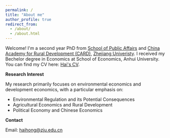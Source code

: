 ```yaml
---
permalink: /
title: "About me"
author_profile: true
redirect_from: 
  - /about/
  - /about.html
---
```


Welcome! I'm a second year PhD from [School of Public Affairs](https://www.spa.zju.edu.cn/spachinese/) and [China Academy for Rural Development (CARD)](http://www.card.zju.edu.cn/), [Zhejiang Univeristy](https://www.zju.edu.cn/). I received my Bechelor degree in Economics at School of Economics, Anhui University. You can find my CV here: [Hai's CV](../assets/CV_Hai.pdf).

**Research Interest**

My research primarily focuses on environmental economics and development economics, with a particular emphasis on:
- Environmental Regulation and its Potential Consequences
- Agricultural Economics and Rural Development
- Political Economy and Chinese Economics

**Contact**

Email: [haihong@zju.edu.cn](haihong@zju.edu.cn)
